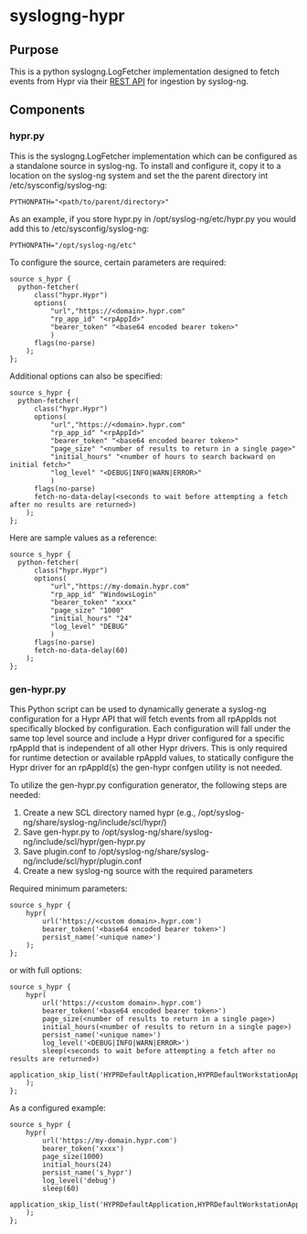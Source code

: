 # syslogng-hypr

## Purpose

This is a python syslogng.LogFetcher implementation designed to fetch events from Hypr via their [REST API](https://apidocs.hypr.com/) for ingestion by syslog-ng.

## Components

### hypr.py

This is the syslogng.LogFetcher implementation which can be configured as a standalone source in syslog-ng. To install and configure it, copy it to a location on the syslog-ng system and set the the parent directory int /etc/sysconfig/syslog-ng:

    PYTHONPATH="<path/to/parent/directory>"
    
As an example, if you store hypr.py in /opt/syslog-ng/etc/hypr.py you would add this to /etc/sysconfig/syslog-ng:

    PYTHONPATH="/opt/syslog-ng/etc"
    
To configure the source, certain parameters are required:

    source s_hypr {
      python-fetcher(
		  class("hypr.Hypr")
		  options(
			  "url","https://<domain>.hypr.com"
			  "rp_app_id" "<rpAppId>"
			  "bearer_token" "<base64 encoded bearer token>"
			  )
		  flags(no-parse)
	    );
    };

Additional options can also be specified:

    source s_hypr {
      python-fetcher(
		  class("hypr.Hypr")
		  options(
			  "url","https://<domain>.hypr.com"
			  "rp_app_id" "<rpAppId>"
			  "bearer_token" "<base64 encoded bearer token>"
			  "page_size" "<number of results to return in a single page>"
			  "initial_hours" "<number of hours to search backward on initial fetch>"
			  "log_level" "<DEBUG|INFO|WARN|ERROR>"
			  )
		  flags(no-parse)
		  fetch-no-data-delay(<seconds to wait before attempting a fetch after no results are returned>)
	    );
    };

Here are sample values as a reference:

    source s_hypr {
      python-fetcher(
		  class("hypr.Hypr")
		  options(
			  "url","https://my-domain.hypr.com"
			  "rp_app_id" "WindowsLogin"
			  "bearer_token" "xxxx"
			  "page_size" "1000"
			  "initial_hours" "24"
			  "log_level" "DEBUG"
			  )
		  flags(no-parse)
		  fetch-no-data-delay(60)
	    );
    };

### gen-hypr.py

This Python script can be used to dynamically generate a syslog-ng configuration for a Hypr API that will fetch events from all rpAppIds not specifically blocked by configuration. Each configuration will fall under the same top level source and include a Hypr driver configured for a specific rpAppId that is independent of all other Hypr drivers. This is only required for runtime detection or available rpAppId values, to statically configure the Hypr driver for an rpAppId(s) the gen-hypr confgen utility is not needed.

To utilize the gen-hypr.py configuration generator, the following steps are needed:
1. Create a new SCL directory named hypr (e.g., /opt/syslog-ng/share/syslog-ng/include/scl/hypr/)
2. Save gen-hypr.py to /opt/syslog-ng/share/syslog-ng/include/scl/hypr/gen-hypr.py
3. Save plugin.conf to /opt/syslog-ng/share/syslog-ng/include/scl/hypr/plugin.conf
4. Create a new syslog-ng source with the required parameters
    
Required minimum parameters:
    
    source s_hypr {
        hypr(
            url('https://<custom domain>.hypr.com')
            bearer_token('<base64 encoded bearer token>')
            persist_name('<unique name>')
        );
    };

or with full options:

    source s_hypr {
        hypr(
            url('https://<custom domain>.hypr.com')
            bearer_token('<base64 encoded bearer token>')
            page_size(<number of results to return in a single page>)
            initial_hours(<number of results to return in a single page>)
            persist_name('<unique name>')
            log_level('<DEBUG|INFO|WARN|ERROR>')
            sleep(<seconds to wait before attempting a fetch after no results are returned>)
            application_skip_list('HYPRDefaultApplication,HYPRDefaultWorkstationApplication')
        );
    };
    
As a configured example:

    source s_hypr {
        hypr(
            url('https://my-domain.hypr.com')
            bearer_token('xxxx')
            page_size(1000)
            initial_hours(24)
            persist_name('s_hypr')
            log_level('debug')
            sleep(60)
            application_skip_list('HYPRDefaultApplication,HYPRDefaultWorkstationApplication')
        );
    };
